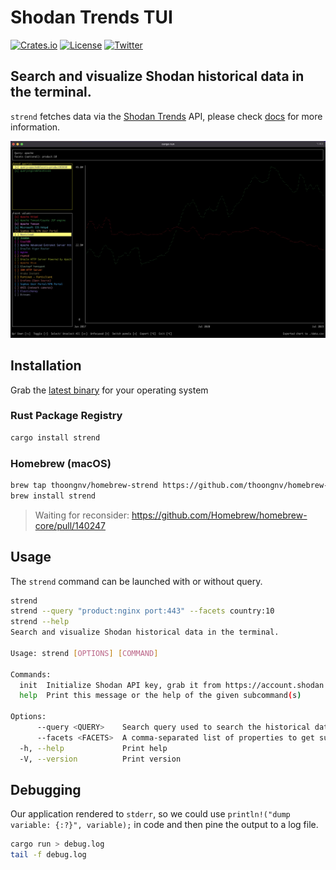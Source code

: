 # Shodan Trends TUI

[![Crates.io](https://img.shields.io/crates/v/strend.svg)](https://crates.io/crates/strend)
[![License](https://img.shields.io/crates/l/mit)](./LICENSE)
[![Twitter](https://img.shields.io/twitter/follow/shodanhq.svg?logo=twitter)](https://twitter.com/shodanhq)

## Search and visualize Shodan historical data in the terminal.

`strend` fetches data via the [Shodan Trends](https://trends.shodan.io) API, please check [docs](https://developer.shodan.io/api) for more information.

![Sample](sample.png)

## Installation

Grab the [latest binary](https://github.com/thoongnv/trends-rs/releases) for your operating system

### Rust Package Registry

```bash
cargo install strend
```

### Homebrew (macOS)
```bash
brew tap thoongnv/homebrew-strend https://github.com/thoongnv/homebrew-strend
brew install strend
```

> Waiting for reconsider: https://github.com/Homebrew/homebrew-core/pull/140247

## Usage

The `strend` command can be launched with or without query.

```bash
strend
strend --query "product:nginx port:443" --facets country:10
strend --help
Search and visualize Shodan historical data in the terminal.

Usage: strend [OPTIONS] [COMMAND]

Commands:
  init  Initialize Shodan API key, grab it from https://account.shodan.io
  help  Print this message or the help of the given subcommand(s)

Options:
      --query <QUERY>    Search query used to search the historical database, e.g. "product:nginx port:443"
      --facets <FACETS>  A comma-separated list of properties to get summary information on, e.g. country:10
  -h, --help             Print help
  -V, --version          Print version
```

## Debugging

Our application rendered to `stderr`, so we could use `println!("dump variable: {:?}", variable);` in code and then pine the output to a log file.

```bash
cargo run > debug.log
tail -f debug.log
```
